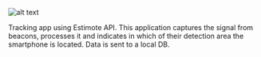 ![alt text](https://i.imgur.com/Q5GW1b3.png)

Tracking app using Estimote API.
This application captures the signal from beacons, processes it and indicates in which of their detection area the smartphone is located.
Data is sent to a local DB.

